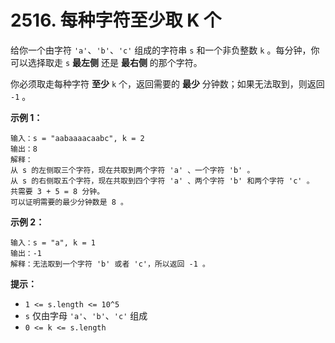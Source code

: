 # 2516. 每种字符至少取 K 个

给你一个由字符 `'a'`、`'b'`、`'c'` 组成的字符串 `s` 和一个非负整数 `k` 。每分钟，你可以选择取走 `s` **最左侧** 还是 **最右侧** 的那个字符。

你必须取走每种字符 **至少** `k` 个，返回需要的 **最少** 分钟数；如果无法取到，则返回 `-1` 。

**示例 1：**

```()
输入：s = "aabaaaacaabc", k = 2
输出：8
解释：
从 s 的左侧取三个字符，现在共取到两个字符 'a' 、一个字符 'b' 。
从 s 的右侧取五个字符，现在共取到四个字符 'a' 、两个字符 'b' 和两个字符 'c' 。
共需要 3 + 5 = 8 分钟。
可以证明需要的最少分钟数是 8 。
```

**示例 2：**

```()
输入：s = "a", k = 1
输出：-1
解释：无法取到一个字符 'b' 或者 'c'，所以返回 -1 。
```

**提示：**

- `1 <= s.length <= 10^5`
- `s` 仅由字母 `'a'`、`'b'`、`'c'` 组成
- `0 <= k <= s.length`
